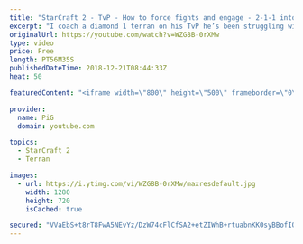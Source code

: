 ```yaml
---
title: "StarCraft 2 - TvP - How to force fights and engage - 2-1-1 into 2-base tank liberator push"
excerpt: "I coach a diamond 1 terran on his TvP he’s been struggling with with a focus on a decisive 2-base push as a great way to focus improvement and how to execute pushes to force the protoss into a bad fight  -- Watch live at https://www.twitch.tv/x5_pig"
originalUrl: https://youtube.com/watch?v=WZG8B-0rXMw
type: video
price: Free
length: PT56M35S
publishedDateTime: 2018-12-21T08:44:33Z
heat: 50

featuredContent: "<iframe width=\"800\" height=\"500\" frameborder=\"0\" src=\"https://www.youtube.com/embed/WZG8B-0rXMw\" allow=\"accelerometer; autoplay; encrypted-media; gyroscope; picture-in-picture\" allowfullscreen></iframe>"

provider:
  name: PiG
  domain: youtube.com

topics:
  - StarCraft 2
  - Terran

images:
  - url: https://i.ytimg.com/vi/WZG8B-0rXMw/maxresdefault.jpg
    width: 1280
    height: 720
    isCached: true

secured: "VVaEbS+t8rT8FwA5NEvYz/DzW74cFlCfSA2+etZIWhB+rtuabnKK0syBBofIOqFqfZsIdeOcp3KH1wVGhKpKd0d5qSCvTgVNl++9GfaWDBCOzy20kR3yX4khFuVrUqHQtIxR7cLlgKd86Ec1JQWlLbFqYXJa6h6M8gjVVj2UeWxUhsuu5lcUGX6OQg55a6wgMXGavgOO6YdD5RX07F7QkAX3YTvEf2dCUjmtoO8jgQ7lZHjq+HXOao0BcvjC7p5eP9KtPWeIp1uj7jIjfKw3b6b9ZQI/tdQfNTAsqRaIdDLRQ1/Nh4zip7CCTG/85x3UuuWJz+lUygaMk6f3p/JtvZAy9psj94MkxHdtY1oqwTOLYogWjuSkL7Z/fEIwZv1QfYiy2KwEeLa2Mhs5BxXaYEaP89aJ2vLy5O2BaCtwVMs=;5LsIx11WzY/B6TSRlf1pwA=="
---
```


